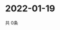 # 2022-01-19
  共 0条

  <!-- BEGIN -->
  <!-- 最后更新时间Wed Jan 19 2022 10:03:45 GMT+0000 (Coordinated Universal Time) -->
  
  <!-- END -->
  
  